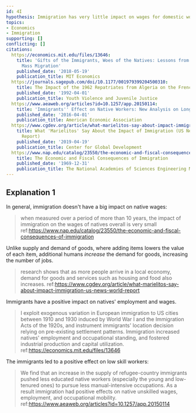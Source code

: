 ```yaml
---
id: 4I
hypothesis: Immigration has very little impact on wages for domestic workers.
topics:
- Economics
- Immigration
supporting: []
conflicting: []
citations:
  https://economics.mit.edu/files/13646:
    title: 'Gifts of the Immigrants, Woes of the Natives: Lessons from the Age of
      Mass Migration'
    published_date: '2018-05-19'
    publication_title: MIT Economics
  https://journals.sagepub.com/doi/10.1177/001979399204500310:
    title: The Impact of the 1962 Repatriates from Algeria on the French Labor Market
    published_date: '1992-04-01'
    publication_title: Youth Violence and Juvenile Justice
  https://www.aeaweb.org/articles?id=10.1257/app.20150114:
    title: 'Immigrants'' Effect on Native Workers: New Analysis on Longitudinal Data'
    published_date: '2016-04-01'
    publication_title: American Economic Association
  https://www.cgdev.org/article/what-marielitos-say-about-impact-immigration-us-news-world-report:
    title: What 'Marielitos' Say About the Impact of Immigration (US News & World
      Report)
    published_date: '2019-04-19'
    publication_title: Center for Global Development
  https://www.nap.edu/catalog/23550/the-economic-and-fiscal-consequences-of-immigration:
    title: The Economic and Fiscal Consequences of Immigration
    published_date: '1969-12-31'
    publication_title: The National Academies of Sciences Engineering Medicine
---
```

## Explanation 1

In general, immigration doesn't have a big impact on native wages:

> when measured over a period of more than 10 years, the impact of immigration on the wages of natives overall is very small
> ref:https://www.nap.edu/catalog/23550/the-economic-and-fiscal-consequences-of-immigration

Unlike supply and demand of goods, where adding items lowers the value of each item, additional humans _increase_ the demand for goods, increasing the number of jobs.

> research shows that as more people arrive in a local economy, demand for goods and services such as housing and food also increases.
> ref:https://www.cgdev.org/article/what-marielitos-say-about-impact-immigration-us-news-world-report

Immigrants have a positive impact on natives' employment and wages.

> I exploit exogenous variation in European immigration to US cities between 1910 and 1930 induced by World War I and the Immigration Acts of the 1920s, and instrument immigrants' location decision relying on pre-existing settlement patterns. Immigration increased natives' employment and occupational standing, and fostered industrial production and capital utilization.
> ref:https://economics.mit.edu/files/13646

The immigrants led to a positive effect on low skill workers:

> We find that an increase in the supply of refugee-country immigrants pushed less educated native workers (especially the young and low-tenured ones) to pursue less manual-intensive occupations. As a result immigration had positive effects on native unskilled wages, employment, and occupational mobility.
> ref:https://www.aeaweb.org/articles?id=10.1257/app.20150114

